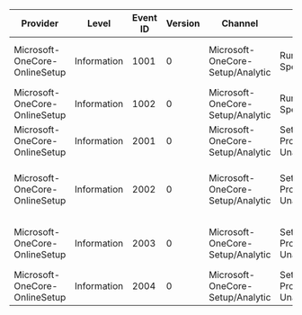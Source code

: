 Provider                       |  Level        |  Event ID  |  Version  |  Channel                           |  Task                      |  Opcode  |  Keyword      |  Message
-------------------------------|---------------|------------|-----------|------------------------------------|----------------------------|----------|---------------|-----------------------------------------------------------
Microsoft-OneCore-OnlineSetup  |  Information  |  1001      |  0        |  Microsoft-OneCore-Setup/Analytic  |  Run Setup Specialization  |  Start   |  Performance  |  Setup.exe is running with command line '{CommandLine}'.
Microsoft-OneCore-OnlineSetup  |  Information  |  1002      |  0        |  Microsoft-OneCore-Setup/Analytic  |  Run Setup Specialization  |  Stop    |  Performance  |  Setup.exe exiting with status {ErrorCode}.
Microsoft-OneCore-OnlineSetup  |  Information  |  2001      |  0        |  Microsoft-OneCore-Setup/Analytic  |  Setup Process Unattend    |  Start   |  Performance  |  Executing unattend settings pass '{Pass}'.
Microsoft-OneCore-OnlineSetup  |  Information  |  2002      |  0        |  Microsoft-OneCore-Setup/Analytic  |  Setup Process Unattend    |  Stop    |  Performance  |  Finished executing unattend pass with status {ErrorCode}.
Microsoft-OneCore-OnlineSetup  |  Information  |  2003      |  0        |  Microsoft-OneCore-Setup/Analytic  |  Setup Process Unattend    |  Stop    |  Performance  |  Failed to execute unattend pass with status {ErrorCode}.
Microsoft-OneCore-OnlineSetup  |  Information  |  2004      |  0        |  Microsoft-OneCore-Setup/Analytic  |  Setup Process Unattend    |          |  Diagnostic   |  Using unattend file '{FilePath}' for pass '{Pass}'.